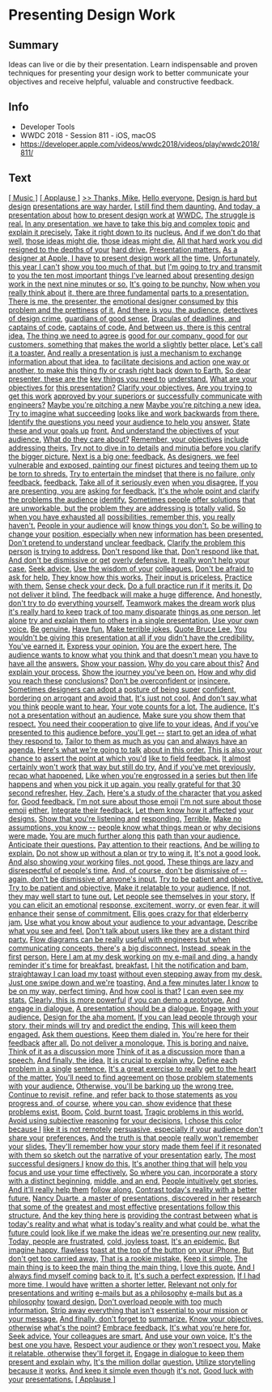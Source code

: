 # Presenting Design Work

## Summary
Ideas can live or die by their presentation. Learn indispensable and proven techniques for presenting your design work to better communicate your objectives and receive helpful, valuable and constructive feedback.

## Info
* Developer Tools
* WWDC 2018 - Session 811 - iOS, macOS
* https://developer.apple.com/videos/wwdc2018/videos/play/wwdc2018/811/

## Text
 [[ Music ]](https://developer.apple.com/videos/wwdc2018/videos/play/wwdc2018/811/?time=6) [[ Applause ]](https://developer.apple.com/videos/wwdc2018/videos/play/wwdc2018/811/?time=16) [&gt;&gt; Thanks, Mike.](https://developer.apple.com/videos/wwdc2018/videos/play/wwdc2018/811/?time=19) [Hello everyone.](https://developer.apple.com/videos/wwdc2018/videos/play/wwdc2018/811/?time=20) [Design is hard but design](https://developer.apple.com/videos/wwdc2018/videos/play/wwdc2018/811/?time=23) [presentations are way harder.](https://developer.apple.com/videos/wwdc2018/videos/play/wwdc2018/811/?time=27) [I still find them daunting.](https://developer.apple.com/videos/wwdc2018/videos/play/wwdc2018/811/?time=30) [And today, a presentation about](https://developer.apple.com/videos/wwdc2018/videos/play/wwdc2018/811/?time=34) [how to present design work at](https://developer.apple.com/videos/wwdc2018/videos/play/wwdc2018/811/?time=37) [WWDC.](https://developer.apple.com/videos/wwdc2018/videos/play/wwdc2018/811/?time=39) [The struggle is real.](https://developer.apple.com/videos/wwdc2018/videos/play/wwdc2018/811/?time=41) [In any presentation, we have to](https://developer.apple.com/videos/wwdc2018/videos/play/wwdc2018/811/?time=46) [take this big and complex topic](https://developer.apple.com/videos/wwdc2018/videos/play/wwdc2018/811/?time=48) [and explain it precisely.](https://developer.apple.com/videos/wwdc2018/videos/play/wwdc2018/811/?time=50) [Take it right down to its](https://developer.apple.com/videos/wwdc2018/videos/play/wwdc2018/811/?time=53) [nucleus.](https://developer.apple.com/videos/wwdc2018/videos/play/wwdc2018/811/?time=54) [And if we don't do that well,](https://developer.apple.com/videos/wwdc2018/videos/play/wwdc2018/811/?time=56) [those ideas might die.](https://developer.apple.com/videos/wwdc2018/videos/play/wwdc2018/811/?time=58) [those ideas might die.](https://developer.apple.com/videos/wwdc2018/videos/play/wwdc2018/811/?time=58) [All that hard work you did](https://developer.apple.com/videos/wwdc2018/videos/play/wwdc2018/811/?time=61) [resigned to the depths of your](https://developer.apple.com/videos/wwdc2018/videos/play/wwdc2018/811/?time=63) [hard drive.](https://developer.apple.com/videos/wwdc2018/videos/play/wwdc2018/811/?time=65) [Presentation matters.](https://developer.apple.com/videos/wwdc2018/videos/play/wwdc2018/811/?time=67) [As a designer at Apple, I have](https://developer.apple.com/videos/wwdc2018/videos/play/wwdc2018/811/?time=69) [to present design work all the](https://developer.apple.com/videos/wwdc2018/videos/play/wwdc2018/811/?time=72) [time.](https://developer.apple.com/videos/wwdc2018/videos/play/wwdc2018/811/?time=73) [Unfortunately, this year I can't](https://developer.apple.com/videos/wwdc2018/videos/play/wwdc2018/811/?time=75) [show you too much of that, but](https://developer.apple.com/videos/wwdc2018/videos/play/wwdc2018/811/?time=77) [I'm going to try and transmit to](https://developer.apple.com/videos/wwdc2018/videos/play/wwdc2018/811/?time=79) [you the ten most important](https://developer.apple.com/videos/wwdc2018/videos/play/wwdc2018/811/?time=81) [things I've learned about](https://developer.apple.com/videos/wwdc2018/videos/play/wwdc2018/811/?time=83) [presenting design work in the](https://developer.apple.com/videos/wwdc2018/videos/play/wwdc2018/811/?time=84) [next nine minutes or so.](https://developer.apple.com/videos/wwdc2018/videos/play/wwdc2018/811/?time=87) [It's going to be punchy.](https://developer.apple.com/videos/wwdc2018/videos/play/wwdc2018/811/?time=89) [Now when you really think about](https://developer.apple.com/videos/wwdc2018/videos/play/wwdc2018/811/?time=91) [it, there are three fundamental](https://developer.apple.com/videos/wwdc2018/videos/play/wwdc2018/811/?time=93) [parts to a presentation.](https://developer.apple.com/videos/wwdc2018/videos/play/wwdc2018/811/?time=95) [There is me, the presenter, the](https://developer.apple.com/videos/wwdc2018/videos/play/wwdc2018/811/?time=98) [emotional designer consumed by](https://developer.apple.com/videos/wwdc2018/videos/play/wwdc2018/811/?time=101) [this problem and the prettiness](https://developer.apple.com/videos/wwdc2018/videos/play/wwdc2018/811/?time=104) [of it.](https://developer.apple.com/videos/wwdc2018/videos/play/wwdc2018/811/?time=106) [And there is you, the audience,](https://developer.apple.com/videos/wwdc2018/videos/play/wwdc2018/811/?time=108) [detectives of design crime,](https://developer.apple.com/videos/wwdc2018/videos/play/wwdc2018/811/?time=111) [guardians of good sense,](https://developer.apple.com/videos/wwdc2018/videos/play/wwdc2018/811/?time=114) [Draculas of deadlines, and](https://developer.apple.com/videos/wwdc2018/videos/play/wwdc2018/811/?time=116) [captains of code.](https://developer.apple.com/videos/wwdc2018/videos/play/wwdc2018/811/?time=118) [captains of code.](https://developer.apple.com/videos/wwdc2018/videos/play/wwdc2018/811/?time=118) [And between us, there is this](https://developer.apple.com/videos/wwdc2018/videos/play/wwdc2018/811/?time=121) [central idea.](https://developer.apple.com/videos/wwdc2018/videos/play/wwdc2018/811/?time=123) [The thing we need to agree is](https://developer.apple.com/videos/wwdc2018/videos/play/wwdc2018/811/?time=125) [good for our company, good for](https://developer.apple.com/videos/wwdc2018/videos/play/wwdc2018/811/?time=127) [our customers, something that](https://developer.apple.com/videos/wwdc2018/videos/play/wwdc2018/811/?time=129) [makes the world a slightly](https://developer.apple.com/videos/wwdc2018/videos/play/wwdc2018/811/?time=131) [better place.](https://developer.apple.com/videos/wwdc2018/videos/play/wwdc2018/811/?time=132) [Let's call it a toaster.](https://developer.apple.com/videos/wwdc2018/videos/play/wwdc2018/811/?time=134) [And really a presentation is](https://developer.apple.com/videos/wwdc2018/videos/play/wwdc2018/811/?time=137) [just a mechanism to exchange](https://developer.apple.com/videos/wwdc2018/videos/play/wwdc2018/811/?time=139) [information about that idea, to](https://developer.apple.com/videos/wwdc2018/videos/play/wwdc2018/811/?time=142) [facilitate decisions and action](https://developer.apple.com/videos/wwdc2018/videos/play/wwdc2018/811/?time=144) [one way or another, to make this](https://developer.apple.com/videos/wwdc2018/videos/play/wwdc2018/811/?time=147) [thing fly or crash right back](https://developer.apple.com/videos/wwdc2018/videos/play/wwdc2018/811/?time=149) [down to Earth.](https://developer.apple.com/videos/wwdc2018/videos/play/wwdc2018/811/?time=153) [So dear presenter, these are the](https://developer.apple.com/videos/wwdc2018/videos/play/wwdc2018/811/?time=156) [key things you need to](https://developer.apple.com/videos/wwdc2018/videos/play/wwdc2018/811/?time=159) [understand.](https://developer.apple.com/videos/wwdc2018/videos/play/wwdc2018/811/?time=160) [What are your objectives for](https://developer.apple.com/videos/wwdc2018/videos/play/wwdc2018/811/?time=163) [this presentation?](https://developer.apple.com/videos/wwdc2018/videos/play/wwdc2018/811/?time=165) [Clarify your objectives.](https://developer.apple.com/videos/wwdc2018/videos/play/wwdc2018/811/?time=167) [Are you trying to get this work](https://developer.apple.com/videos/wwdc2018/videos/play/wwdc2018/811/?time=171) [approved by your superiors or](https://developer.apple.com/videos/wwdc2018/videos/play/wwdc2018/811/?time=172) [successfully communicate with](https://developer.apple.com/videos/wwdc2018/videos/play/wwdc2018/811/?time=175) [engineers?](https://developer.apple.com/videos/wwdc2018/videos/play/wwdc2018/811/?time=177) [Maybe you're pitching a new](https://developer.apple.com/videos/wwdc2018/videos/play/wwdc2018/811/?time=179) [Maybe you're pitching a new](https://developer.apple.com/videos/wwdc2018/videos/play/wwdc2018/811/?time=179) [idea.](https://developer.apple.com/videos/wwdc2018/videos/play/wwdc2018/811/?time=180) [Try to imagine what succeeding](https://developer.apple.com/videos/wwdc2018/videos/play/wwdc2018/811/?time=182) [looks like and work backwards](https://developer.apple.com/videos/wwdc2018/videos/play/wwdc2018/811/?time=184) [from there.](https://developer.apple.com/videos/wwdc2018/videos/play/wwdc2018/811/?time=186) [Identify the questions you need](https://developer.apple.com/videos/wwdc2018/videos/play/wwdc2018/811/?time=188) [your audience to help you](https://developer.apple.com/videos/wwdc2018/videos/play/wwdc2018/811/?time=190) [answer.](https://developer.apple.com/videos/wwdc2018/videos/play/wwdc2018/811/?time=191) [State these and your goals up](https://developer.apple.com/videos/wwdc2018/videos/play/wwdc2018/811/?time=193) [front.](https://developer.apple.com/videos/wwdc2018/videos/play/wwdc2018/811/?time=195) [And understand the objectives of](https://developer.apple.com/videos/wwdc2018/videos/play/wwdc2018/811/?time=197) [your audience.](https://developer.apple.com/videos/wwdc2018/videos/play/wwdc2018/811/?time=200) [What do they care about?](https://developer.apple.com/videos/wwdc2018/videos/play/wwdc2018/811/?time=202) [Remember, your objectives](https://developer.apple.com/videos/wwdc2018/videos/play/wwdc2018/811/?time=204) [include addressing theirs.](https://developer.apple.com/videos/wwdc2018/videos/play/wwdc2018/811/?time=205) [Try not to dive in to details](https://developer.apple.com/videos/wwdc2018/videos/play/wwdc2018/811/?time=210) [and minutia before you clarify](https://developer.apple.com/videos/wwdc2018/videos/play/wwdc2018/811/?time=213) [the bigger picture.](https://developer.apple.com/videos/wwdc2018/videos/play/wwdc2018/811/?time=216) [Next is a big one: feedback.](https://developer.apple.com/videos/wwdc2018/videos/play/wwdc2018/811/?time=220) [As designers, we feel vulnerable](https://developer.apple.com/videos/wwdc2018/videos/play/wwdc2018/811/?time=224) [and exposed, painting our finest](https://developer.apple.com/videos/wwdc2018/videos/play/wwdc2018/811/?time=227) [pictures and teeing them up to](https://developer.apple.com/videos/wwdc2018/videos/play/wwdc2018/811/?time=230) [be torn to shreds.](https://developer.apple.com/videos/wwdc2018/videos/play/wwdc2018/811/?time=232) [Try to entertain the mindset](https://developer.apple.com/videos/wwdc2018/videos/play/wwdc2018/811/?time=234) [that there is no failure, only](https://developer.apple.com/videos/wwdc2018/videos/play/wwdc2018/811/?time=236) [feedback.](https://developer.apple.com/videos/wwdc2018/videos/play/wwdc2018/811/?time=239) [feedback.](https://developer.apple.com/videos/wwdc2018/videos/play/wwdc2018/811/?time=239) [Take all of it seriously even](https://developer.apple.com/videos/wwdc2018/videos/play/wwdc2018/811/?time=242) [when you disagree.](https://developer.apple.com/videos/wwdc2018/videos/play/wwdc2018/811/?time=245) [If you are presenting, you are](https://developer.apple.com/videos/wwdc2018/videos/play/wwdc2018/811/?time=245) [asking for feedback.](https://developer.apple.com/videos/wwdc2018/videos/play/wwdc2018/811/?time=248) [It's the whole point and clarify](https://developer.apple.com/videos/wwdc2018/videos/play/wwdc2018/811/?time=249) [the problems the audience](https://developer.apple.com/videos/wwdc2018/videos/play/wwdc2018/811/?time=255) [identify.](https://developer.apple.com/videos/wwdc2018/videos/play/wwdc2018/811/?time=256) [Sometimes people offer solutions](https://developer.apple.com/videos/wwdc2018/videos/play/wwdc2018/811/?time=257) [that are unworkable, but the](https://developer.apple.com/videos/wwdc2018/videos/play/wwdc2018/811/?time=259) [problem they are addressing is](https://developer.apple.com/videos/wwdc2018/videos/play/wwdc2018/811/?time=261) [totally valid.](https://developer.apple.com/videos/wwdc2018/videos/play/wwdc2018/811/?time=263) [So when you have exhausted all](https://developer.apple.com/videos/wwdc2018/videos/play/wwdc2018/811/?time=265) [possibilities, remember this,](https://developer.apple.com/videos/wwdc2018/videos/play/wwdc2018/811/?time=267) [you really haven't.](https://developer.apple.com/videos/wwdc2018/videos/play/wwdc2018/811/?time=271) [People in your audience will](https://developer.apple.com/videos/wwdc2018/videos/play/wwdc2018/811/?time=275) [know things you don't.](https://developer.apple.com/videos/wwdc2018/videos/play/wwdc2018/811/?time=276) [So be willing to change your](https://developer.apple.com/videos/wwdc2018/videos/play/wwdc2018/811/?time=278) [position, especially when new](https://developer.apple.com/videos/wwdc2018/videos/play/wwdc2018/811/?time=280) [information has been presented.](https://developer.apple.com/videos/wwdc2018/videos/play/wwdc2018/811/?time=282) [Don't pretend to understand](https://developer.apple.com/videos/wwdc2018/videos/play/wwdc2018/811/?time=288) [unclear feedback.](https://developer.apple.com/videos/wwdc2018/videos/play/wwdc2018/811/?time=290) [Clarify the problem this person](https://developer.apple.com/videos/wwdc2018/videos/play/wwdc2018/811/?time=294) [is trying to address.](https://developer.apple.com/videos/wwdc2018/videos/play/wwdc2018/811/?time=297) [Don't respond like that.](https://developer.apple.com/videos/wwdc2018/videos/play/wwdc2018/811/?time=299) [Don't respond like that.](https://developer.apple.com/videos/wwdc2018/videos/play/wwdc2018/811/?time=299) [And don't be dismissive or get](https://developer.apple.com/videos/wwdc2018/videos/play/wwdc2018/811/?time=303) [overly defensive.](https://developer.apple.com/videos/wwdc2018/videos/play/wwdc2018/811/?time=305) [It really won't help your case.](https://developer.apple.com/videos/wwdc2018/videos/play/wwdc2018/811/?time=307) [Seek advice.](https://developer.apple.com/videos/wwdc2018/videos/play/wwdc2018/811/?time=310) [Use the wisdom of your](https://developer.apple.com/videos/wwdc2018/videos/play/wwdc2018/811/?time=313) [colleagues.](https://developer.apple.com/videos/wwdc2018/videos/play/wwdc2018/811/?time=316) [Don't be afraid to ask for help.](https://developer.apple.com/videos/wwdc2018/videos/play/wwdc2018/811/?time=318) [They know how this works.](https://developer.apple.com/videos/wwdc2018/videos/play/wwdc2018/811/?time=320) [Their input is priceless.](https://developer.apple.com/videos/wwdc2018/videos/play/wwdc2018/811/?time=322) [Practice with them.](https://developer.apple.com/videos/wwdc2018/videos/play/wwdc2018/811/?time=324) [Sense check your deck.](https://developer.apple.com/videos/wwdc2018/videos/play/wwdc2018/811/?time=326) [Do a full practice run if it](https://developer.apple.com/videos/wwdc2018/videos/play/wwdc2018/811/?time=328) [merits it.](https://developer.apple.com/videos/wwdc2018/videos/play/wwdc2018/811/?time=330) [Do not deliver it blind.](https://developer.apple.com/videos/wwdc2018/videos/play/wwdc2018/811/?time=331) [The feedback will make a huge](https://developer.apple.com/videos/wwdc2018/videos/play/wwdc2018/811/?time=333) [difference.](https://developer.apple.com/videos/wwdc2018/videos/play/wwdc2018/811/?time=334) [And honestly, don't try to do](https://developer.apple.com/videos/wwdc2018/videos/play/wwdc2018/811/?time=335) [everything yourself.](https://developer.apple.com/videos/wwdc2018/videos/play/wwdc2018/811/?time=339) [Teamwork makes the dream work](https://developer.apple.com/videos/wwdc2018/videos/play/wwdc2018/811/?time=341) [plus it's really hard to keep](https://developer.apple.com/videos/wwdc2018/videos/play/wwdc2018/811/?time=344) [track of too many disparate](https://developer.apple.com/videos/wwdc2018/videos/play/wwdc2018/811/?time=347) [things as one person, let alone](https://developer.apple.com/videos/wwdc2018/videos/play/wwdc2018/811/?time=348) [try and explain them to others](https://developer.apple.com/videos/wwdc2018/videos/play/wwdc2018/811/?time=351) [in a single presentation.](https://developer.apple.com/videos/wwdc2018/videos/play/wwdc2018/811/?time=353) [Use your own voice.](https://developer.apple.com/videos/wwdc2018/videos/play/wwdc2018/811/?time=356) [Be genuine.](https://developer.apple.com/videos/wwdc2018/videos/play/wwdc2018/811/?time=358) [Have fun.](https://developer.apple.com/videos/wwdc2018/videos/play/wwdc2018/811/?time=360) [Make terrible jokes.](https://developer.apple.com/videos/wwdc2018/videos/play/wwdc2018/811/?time=362) [Quote Bruce Lee.](https://developer.apple.com/videos/wwdc2018/videos/play/wwdc2018/811/?time=363) [You wouldn't be giving this](https://developer.apple.com/videos/wwdc2018/videos/play/wwdc2018/811/?time=367) [presentation at all if you](https://developer.apple.com/videos/wwdc2018/videos/play/wwdc2018/811/?time=368) [didn't have the credibility.](https://developer.apple.com/videos/wwdc2018/videos/play/wwdc2018/811/?time=369) [You've earned it.](https://developer.apple.com/videos/wwdc2018/videos/play/wwdc2018/811/?time=370) [Express your opinion.](https://developer.apple.com/videos/wwdc2018/videos/play/wwdc2018/811/?time=373) [You are the expert here.](https://developer.apple.com/videos/wwdc2018/videos/play/wwdc2018/811/?time=375) [The audience wants to know what](https://developer.apple.com/videos/wwdc2018/videos/play/wwdc2018/811/?time=377) [you think and that doesn't mean](https://developer.apple.com/videos/wwdc2018/videos/play/wwdc2018/811/?time=378) [you have to have all the](https://developer.apple.com/videos/wwdc2018/videos/play/wwdc2018/811/?time=380) [answers.](https://developer.apple.com/videos/wwdc2018/videos/play/wwdc2018/811/?time=381) [Show your passion.](https://developer.apple.com/videos/wwdc2018/videos/play/wwdc2018/811/?time=383) [Why do you care about this?](https://developer.apple.com/videos/wwdc2018/videos/play/wwdc2018/811/?time=385) [And explain your process.](https://developer.apple.com/videos/wwdc2018/videos/play/wwdc2018/811/?time=388) [Show the journey you've been on.](https://developer.apple.com/videos/wwdc2018/videos/play/wwdc2018/811/?time=390) [How and why did you reach these](https://developer.apple.com/videos/wwdc2018/videos/play/wwdc2018/811/?time=391) [conclusions?](https://developer.apple.com/videos/wwdc2018/videos/play/wwdc2018/811/?time=394) [Don't be overconfident or](https://developer.apple.com/videos/wwdc2018/videos/play/wwdc2018/811/?time=396) [insincere.](https://developer.apple.com/videos/wwdc2018/videos/play/wwdc2018/811/?time=400) [Sometimes designers can adopt a](https://developer.apple.com/videos/wwdc2018/videos/play/wwdc2018/811/?time=401) [posture of being super](https://developer.apple.com/videos/wwdc2018/videos/play/wwdc2018/811/?time=403) [confident, bordering on arrogant](https://developer.apple.com/videos/wwdc2018/videos/play/wwdc2018/811/?time=405) [and avoid that.](https://developer.apple.com/videos/wwdc2018/videos/play/wwdc2018/811/?time=407) [It's just not cool.](https://developer.apple.com/videos/wwdc2018/videos/play/wwdc2018/811/?time=408) [And don't say what you think](https://developer.apple.com/videos/wwdc2018/videos/play/wwdc2018/811/?time=410) [people want to hear.](https://developer.apple.com/videos/wwdc2018/videos/play/wwdc2018/811/?time=412) [Your vote counts for a lot.](https://developer.apple.com/videos/wwdc2018/videos/play/wwdc2018/811/?time=414) [The audience.](https://developer.apple.com/videos/wwdc2018/videos/play/wwdc2018/811/?time=418) [It's not a presentation without](https://developer.apple.com/videos/wwdc2018/videos/play/wwdc2018/811/?time=420) [an audience.](https://developer.apple.com/videos/wwdc2018/videos/play/wwdc2018/811/?time=422) [Make sure you show them that](https://developer.apple.com/videos/wwdc2018/videos/play/wwdc2018/811/?time=423) [respect.](https://developer.apple.com/videos/wwdc2018/videos/play/wwdc2018/811/?time=425) [You need their cooperation to](https://developer.apple.com/videos/wwdc2018/videos/play/wwdc2018/811/?time=426) [give life to your ideas.](https://developer.apple.com/videos/wwdc2018/videos/play/wwdc2018/811/?time=428) [And if you've presented to this](https://developer.apple.com/videos/wwdc2018/videos/play/wwdc2018/811/?time=430) [audience before, you'll get --](https://developer.apple.com/videos/wwdc2018/videos/play/wwdc2018/811/?time=432) [start to get an idea of what](https://developer.apple.com/videos/wwdc2018/videos/play/wwdc2018/811/?time=434) [they respond to.](https://developer.apple.com/videos/wwdc2018/videos/play/wwdc2018/811/?time=436) [Tailor to them as much as you](https://developer.apple.com/videos/wwdc2018/videos/play/wwdc2018/811/?time=438) [can and always have an agenda.](https://developer.apple.com/videos/wwdc2018/videos/play/wwdc2018/811/?time=439) [Here's what we're going to talk](https://developer.apple.com/videos/wwdc2018/videos/play/wwdc2018/811/?time=443) [about in this order.](https://developer.apple.com/videos/wwdc2018/videos/play/wwdc2018/811/?time=444) [This is also your chance to](https://developer.apple.com/videos/wwdc2018/videos/play/wwdc2018/811/?time=446) [assert the point at which you'd](https://developer.apple.com/videos/wwdc2018/videos/play/wwdc2018/811/?time=448) [like to field feedback.](https://developer.apple.com/videos/wwdc2018/videos/play/wwdc2018/811/?time=450) [It almost certainly won't work](https://developer.apple.com/videos/wwdc2018/videos/play/wwdc2018/811/?time=452) [that way but still do try.](https://developer.apple.com/videos/wwdc2018/videos/play/wwdc2018/811/?time=454) [And if you've met previously,](https://developer.apple.com/videos/wwdc2018/videos/play/wwdc2018/811/?time=458) [recap what happened.](https://developer.apple.com/videos/wwdc2018/videos/play/wwdc2018/811/?time=460) [Like when you're engrossed in a](https://developer.apple.com/videos/wwdc2018/videos/play/wwdc2018/811/?time=462) [series but then life happens and](https://developer.apple.com/videos/wwdc2018/videos/play/wwdc2018/811/?time=463) [when you pick it up again, you](https://developer.apple.com/videos/wwdc2018/videos/play/wwdc2018/811/?time=465) [really grateful for that 30](https://developer.apple.com/videos/wwdc2018/videos/play/wwdc2018/811/?time=467) [second refresher.](https://developer.apple.com/videos/wwdc2018/videos/play/wwdc2018/811/?time=468) [Hey, Zach.](https://developer.apple.com/videos/wwdc2018/videos/play/wwdc2018/811/?time=471) [Here's a study of the character](https://developer.apple.com/videos/wwdc2018/videos/play/wwdc2018/811/?time=473) [that you asked for.](https://developer.apple.com/videos/wwdc2018/videos/play/wwdc2018/811/?time=475) [Good feedback.](https://developer.apple.com/videos/wwdc2018/videos/play/wwdc2018/811/?time=478) [I'm not sure about those emoji](https://developer.apple.com/videos/wwdc2018/videos/play/wwdc2018/811/?time=479) [I'm not sure about those emoji](https://developer.apple.com/videos/wwdc2018/videos/play/wwdc2018/811/?time=479) [either.](https://developer.apple.com/videos/wwdc2018/videos/play/wwdc2018/811/?time=481) [Integrate their feedback.](https://developer.apple.com/videos/wwdc2018/videos/play/wwdc2018/811/?time=483) [Let them know how it affected](https://developer.apple.com/videos/wwdc2018/videos/play/wwdc2018/811/?time=485) [your designs.](https://developer.apple.com/videos/wwdc2018/videos/play/wwdc2018/811/?time=486) [Show that you're listening and](https://developer.apple.com/videos/wwdc2018/videos/play/wwdc2018/811/?time=488) [responding.](https://developer.apple.com/videos/wwdc2018/videos/play/wwdc2018/811/?time=490) [Terrible.](https://developer.apple.com/videos/wwdc2018/videos/play/wwdc2018/811/?time=496) [Make no assumptions, you know --](https://developer.apple.com/videos/wwdc2018/videos/play/wwdc2018/811/?time=499) [people know what things mean or](https://developer.apple.com/videos/wwdc2018/videos/play/wwdc2018/811/?time=504) [why decisions were made.](https://developer.apple.com/videos/wwdc2018/videos/play/wwdc2018/811/?time=506) [You are much further along this](https://developer.apple.com/videos/wwdc2018/videos/play/wwdc2018/811/?time=508) [path than your audience.](https://developer.apple.com/videos/wwdc2018/videos/play/wwdc2018/811/?time=509) [Anticipate their questions.](https://developer.apple.com/videos/wwdc2018/videos/play/wwdc2018/811/?time=511) [Pay attention to their](https://developer.apple.com/videos/wwdc2018/videos/play/wwdc2018/811/?time=513) [reactions.](https://developer.apple.com/videos/wwdc2018/videos/play/wwdc2018/811/?time=514) [And be willing to explain.](https://developer.apple.com/videos/wwdc2018/videos/play/wwdc2018/811/?time=514) [Do not show up without a plan or](https://developer.apple.com/videos/wwdc2018/videos/play/wwdc2018/811/?time=517) [try to wing it.](https://developer.apple.com/videos/wwdc2018/videos/play/wwdc2018/811/?time=519) [It's not a good look.](https://developer.apple.com/videos/wwdc2018/videos/play/wwdc2018/811/?time=520) [And also showing your working](https://developer.apple.com/videos/wwdc2018/videos/play/wwdc2018/811/?time=522) [files, not good.](https://developer.apple.com/videos/wwdc2018/videos/play/wwdc2018/811/?time=524) [These things are lazy and](https://developer.apple.com/videos/wwdc2018/videos/play/wwdc2018/811/?time=526) [disrespectful of people's time.](https://developer.apple.com/videos/wwdc2018/videos/play/wwdc2018/811/?time=528) [And, of course, don't be](https://developer.apple.com/videos/wwdc2018/videos/play/wwdc2018/811/?time=530) [dismissive of -- again, don't be](https://developer.apple.com/videos/wwdc2018/videos/play/wwdc2018/811/?time=533) [dismissive of anyone's input.](https://developer.apple.com/videos/wwdc2018/videos/play/wwdc2018/811/?time=535) [Try to be patient and objective.](https://developer.apple.com/videos/wwdc2018/videos/play/wwdc2018/811/?time=538) [Try to be patient and objective.](https://developer.apple.com/videos/wwdc2018/videos/play/wwdc2018/811/?time=538) [Make it relatable to your](https://developer.apple.com/videos/wwdc2018/videos/play/wwdc2018/811/?time=545) [audience.](https://developer.apple.com/videos/wwdc2018/videos/play/wwdc2018/811/?time=548) [If not, they may well start to](https://developer.apple.com/videos/wwdc2018/videos/play/wwdc2018/811/?time=548) [tune out.](https://developer.apple.com/videos/wwdc2018/videos/play/wwdc2018/811/?time=550) [Let people see themselves in](https://developer.apple.com/videos/wwdc2018/videos/play/wwdc2018/811/?time=551) [your story.](https://developer.apple.com/videos/wwdc2018/videos/play/wwdc2018/811/?time=553) [If you can elicit an emotional](https://developer.apple.com/videos/wwdc2018/videos/play/wwdc2018/811/?time=555) [response, excitement, worry, or](https://developer.apple.com/videos/wwdc2018/videos/play/wwdc2018/811/?time=557) [even fear, it will enhance their](https://developer.apple.com/videos/wwdc2018/videos/play/wwdc2018/811/?time=559) [sense of commitment.](https://developer.apple.com/videos/wwdc2018/videos/play/wwdc2018/811/?time=562) [Ellis goes crazy for that](https://developer.apple.com/videos/wwdc2018/videos/play/wwdc2018/811/?time=564) [elderberry jam.](https://developer.apple.com/videos/wwdc2018/videos/play/wwdc2018/811/?time=566) [Use what you know about your](https://developer.apple.com/videos/wwdc2018/videos/play/wwdc2018/811/?time=568) [audience to your advantage.](https://developer.apple.com/videos/wwdc2018/videos/play/wwdc2018/811/?time=570) [Describe what you see and feel.](https://developer.apple.com/videos/wwdc2018/videos/play/wwdc2018/811/?time=574) [Don't talk about users like they](https://developer.apple.com/videos/wwdc2018/videos/play/wwdc2018/811/?time=577) [are a distant third party.](https://developer.apple.com/videos/wwdc2018/videos/play/wwdc2018/811/?time=579) [Flow diagrams can be really](https://developer.apple.com/videos/wwdc2018/videos/play/wwdc2018/811/?time=581) [useful with engineers but when](https://developer.apple.com/videos/wwdc2018/videos/play/wwdc2018/811/?time=583) [communicating concepts, there's](https://developer.apple.com/videos/wwdc2018/videos/play/wwdc2018/811/?time=585) [a big disconnect.](https://developer.apple.com/videos/wwdc2018/videos/play/wwdc2018/811/?time=587) [Instead, speak in the first](https://developer.apple.com/videos/wwdc2018/videos/play/wwdc2018/811/?time=589) [person.](https://developer.apple.com/videos/wwdc2018/videos/play/wwdc2018/811/?time=591) [Here I am at my desk working on](https://developer.apple.com/videos/wwdc2018/videos/play/wwdc2018/811/?time=592) [my e-mail and ding, a handy](https://developer.apple.com/videos/wwdc2018/videos/play/wwdc2018/811/?time=595) [reminder it's time for](https://developer.apple.com/videos/wwdc2018/videos/play/wwdc2018/811/?time=597) [breakfast.](https://developer.apple.com/videos/wwdc2018/videos/play/wwdc2018/811/?time=599) [breakfast.](https://developer.apple.com/videos/wwdc2018/videos/play/wwdc2018/811/?time=599) [I hit the notification and bam,](https://developer.apple.com/videos/wwdc2018/videos/play/wwdc2018/811/?time=600) [straightaway I can load my toast](https://developer.apple.com/videos/wwdc2018/videos/play/wwdc2018/811/?time=603) [without even stepping away from](https://developer.apple.com/videos/wwdc2018/videos/play/wwdc2018/811/?time=605) [my desk.](https://developer.apple.com/videos/wwdc2018/videos/play/wwdc2018/811/?time=606) [Just one swipe down and we're](https://developer.apple.com/videos/wwdc2018/videos/play/wwdc2018/811/?time=608) [toasting.](https://developer.apple.com/videos/wwdc2018/videos/play/wwdc2018/811/?time=610) [And a few minutes later I know](https://developer.apple.com/videos/wwdc2018/videos/play/wwdc2018/811/?time=611) [to be on my way, perfect timing.](https://developer.apple.com/videos/wwdc2018/videos/play/wwdc2018/811/?time=613) [And how cool is that?](https://developer.apple.com/videos/wwdc2018/videos/play/wwdc2018/811/?time=617) [I can even see my stats.](https://developer.apple.com/videos/wwdc2018/videos/play/wwdc2018/811/?time=618) [Clearly, this is more powerful](https://developer.apple.com/videos/wwdc2018/videos/play/wwdc2018/811/?time=621) [if you can demo a prototype.](https://developer.apple.com/videos/wwdc2018/videos/play/wwdc2018/811/?time=624) [And engage in dialogue.](https://developer.apple.com/videos/wwdc2018/videos/play/wwdc2018/811/?time=627) [A presentation should be a](https://developer.apple.com/videos/wwdc2018/videos/play/wwdc2018/811/?time=629) [dialogue.](https://developer.apple.com/videos/wwdc2018/videos/play/wwdc2018/811/?time=631) [Engage with your audience.](https://developer.apple.com/videos/wwdc2018/videos/play/wwdc2018/811/?time=632) [Design for the aha moment.](https://developer.apple.com/videos/wwdc2018/videos/play/wwdc2018/811/?time=634) [If you can lead people through](https://developer.apple.com/videos/wwdc2018/videos/play/wwdc2018/811/?time=637) [your story, their minds will try](https://developer.apple.com/videos/wwdc2018/videos/play/wwdc2018/811/?time=639) [and predict the ending.](https://developer.apple.com/videos/wwdc2018/videos/play/wwdc2018/811/?time=641) [This will keep them engaged.](https://developer.apple.com/videos/wwdc2018/videos/play/wwdc2018/811/?time=643) [Ask them questions.](https://developer.apple.com/videos/wwdc2018/videos/play/wwdc2018/811/?time=645) [Keep them dialed in.](https://developer.apple.com/videos/wwdc2018/videos/play/wwdc2018/811/?time=646) [You're here for their feedback](https://developer.apple.com/videos/wwdc2018/videos/play/wwdc2018/811/?time=648) [after all.](https://developer.apple.com/videos/wwdc2018/videos/play/wwdc2018/811/?time=649) [Do not deliver a monologue.](https://developer.apple.com/videos/wwdc2018/videos/play/wwdc2018/811/?time=651) [This is boring and naive.](https://developer.apple.com/videos/wwdc2018/videos/play/wwdc2018/811/?time=656) [Think of it as a discussion more](https://developer.apple.com/videos/wwdc2018/videos/play/wwdc2018/811/?time=659) [Think of it as a discussion more](https://developer.apple.com/videos/wwdc2018/videos/play/wwdc2018/811/?time=659) [than a speech.](https://developer.apple.com/videos/wwdc2018/videos/play/wwdc2018/811/?time=661) [And finally, the idea.](https://developer.apple.com/videos/wwdc2018/videos/play/wwdc2018/811/?time=662) [It is crucial to explain why.](https://developer.apple.com/videos/wwdc2018/videos/play/wwdc2018/811/?time=666) [Define each problem in a single](https://developer.apple.com/videos/wwdc2018/videos/play/wwdc2018/811/?time=670) [sentence.](https://developer.apple.com/videos/wwdc2018/videos/play/wwdc2018/811/?time=672) [It's a great exercise to really](https://developer.apple.com/videos/wwdc2018/videos/play/wwdc2018/811/?time=674) [get to the heart of the matter.](https://developer.apple.com/videos/wwdc2018/videos/play/wwdc2018/811/?time=675) [You'll need to find agreement on](https://developer.apple.com/videos/wwdc2018/videos/play/wwdc2018/811/?time=678) [those problem statements with](https://developer.apple.com/videos/wwdc2018/videos/play/wwdc2018/811/?time=680) [your audience.](https://developer.apple.com/videos/wwdc2018/videos/play/wwdc2018/811/?time=681) [Otherwise, you'll be barking up](https://developer.apple.com/videos/wwdc2018/videos/play/wwdc2018/811/?time=682) [the wrong tree.](https://developer.apple.com/videos/wwdc2018/videos/play/wwdc2018/811/?time=684) [Continue to revisit, refine, and](https://developer.apple.com/videos/wwdc2018/videos/play/wwdc2018/811/?time=686) [refer back to those statements](https://developer.apple.com/videos/wwdc2018/videos/play/wwdc2018/811/?time=689) [as you progress and, of course,](https://developer.apple.com/videos/wwdc2018/videos/play/wwdc2018/811/?time=690) [where you can, show evidence](https://developer.apple.com/videos/wwdc2018/videos/play/wwdc2018/811/?time=694) [that these problems exist.](https://developer.apple.com/videos/wwdc2018/videos/play/wwdc2018/811/?time=696) [Boom.](https://developer.apple.com/videos/wwdc2018/videos/play/wwdc2018/811/?time=699) [Cold, burnt toast.](https://developer.apple.com/videos/wwdc2018/videos/play/wwdc2018/811/?time=700) [Tragic problems in this world.](https://developer.apple.com/videos/wwdc2018/videos/play/wwdc2018/811/?time=702) [Avoid using subjective reasoning](https://developer.apple.com/videos/wwdc2018/videos/play/wwdc2018/811/?time=706) [for your decisions.](https://developer.apple.com/videos/wwdc2018/videos/play/wwdc2018/811/?time=709) [I chose this color because I](https://developer.apple.com/videos/wwdc2018/videos/play/wwdc2018/811/?time=711) [like it is not remotely](https://developer.apple.com/videos/wwdc2018/videos/play/wwdc2018/811/?time=713) [persuasive, especially if your](https://developer.apple.com/videos/wwdc2018/videos/play/wwdc2018/811/?time=715) [audience don't share your](https://developer.apple.com/videos/wwdc2018/videos/play/wwdc2018/811/?time=717) [preferences.](https://developer.apple.com/videos/wwdc2018/videos/play/wwdc2018/811/?time=718) [And the truth is that people](https://developer.apple.com/videos/wwdc2018/videos/play/wwdc2018/811/?time=720) [really won't remember your](https://developer.apple.com/videos/wwdc2018/videos/play/wwdc2018/811/?time=723) [slides.](https://developer.apple.com/videos/wwdc2018/videos/play/wwdc2018/811/?time=724) [They'll remember how your story](https://developer.apple.com/videos/wwdc2018/videos/play/wwdc2018/811/?time=726) [made them feel if it resonated](https://developer.apple.com/videos/wwdc2018/videos/play/wwdc2018/811/?time=727) [with them so sketch out the](https://developer.apple.com/videos/wwdc2018/videos/play/wwdc2018/811/?time=729) [narrative of your presentation](https://developer.apple.com/videos/wwdc2018/videos/play/wwdc2018/811/?time=733) [early.](https://developer.apple.com/videos/wwdc2018/videos/play/wwdc2018/811/?time=735) [The most successful designers I](https://developer.apple.com/videos/wwdc2018/videos/play/wwdc2018/811/?time=736) [know do this.](https://developer.apple.com/videos/wwdc2018/videos/play/wwdc2018/811/?time=738) [It's another thing that will](https://developer.apple.com/videos/wwdc2018/videos/play/wwdc2018/811/?time=740) [help you focus and use your time](https://developer.apple.com/videos/wwdc2018/videos/play/wwdc2018/811/?time=741) [effectively.](https://developer.apple.com/videos/wwdc2018/videos/play/wwdc2018/811/?time=743) [So where you can, incorporate a](https://developer.apple.com/videos/wwdc2018/videos/play/wwdc2018/811/?time=745) [story with a distinct beginning,](https://developer.apple.com/videos/wwdc2018/videos/play/wwdc2018/811/?time=747) [middle, and an end.](https://developer.apple.com/videos/wwdc2018/videos/play/wwdc2018/811/?time=749) [People intuitively get stories.](https://developer.apple.com/videos/wwdc2018/videos/play/wwdc2018/811/?time=752) [And it'll really help them](https://developer.apple.com/videos/wwdc2018/videos/play/wwdc2018/811/?time=756) [follow along.](https://developer.apple.com/videos/wwdc2018/videos/play/wwdc2018/811/?time=757) [Contrast today's reality with a](https://developer.apple.com/videos/wwdc2018/videos/play/wwdc2018/811/?time=759) [better future.](https://developer.apple.com/videos/wwdc2018/videos/play/wwdc2018/811/?time=762) [Nancy Duarte, a master of](https://developer.apple.com/videos/wwdc2018/videos/play/wwdc2018/811/?time=763) [presentations, discovered in her](https://developer.apple.com/videos/wwdc2018/videos/play/wwdc2018/811/?time=767) [research that some of the](https://developer.apple.com/videos/wwdc2018/videos/play/wwdc2018/811/?time=769) [greatest and most effective](https://developer.apple.com/videos/wwdc2018/videos/play/wwdc2018/811/?time=771) [presentations follow this](https://developer.apple.com/videos/wwdc2018/videos/play/wwdc2018/811/?time=772) [structure.](https://developer.apple.com/videos/wwdc2018/videos/play/wwdc2018/811/?time=774) [And the key thing here is](https://developer.apple.com/videos/wwdc2018/videos/play/wwdc2018/811/?time=774) [providing the contrast between](https://developer.apple.com/videos/wwdc2018/videos/play/wwdc2018/811/?time=777) [what is today's reality and what](https://developer.apple.com/videos/wwdc2018/videos/play/wwdc2018/811/?time=779) [what is today's reality and what](https://developer.apple.com/videos/wwdc2018/videos/play/wwdc2018/811/?time=779) [could be, what the future could](https://developer.apple.com/videos/wwdc2018/videos/play/wwdc2018/811/?time=782) [look like if we make the ideas](https://developer.apple.com/videos/wwdc2018/videos/play/wwdc2018/811/?time=785) [we're presenting our new](https://developer.apple.com/videos/wwdc2018/videos/play/wwdc2018/811/?time=787) [reality.](https://developer.apple.com/videos/wwdc2018/videos/play/wwdc2018/811/?time=788) [Today, people are frustrated,](https://developer.apple.com/videos/wwdc2018/videos/play/wwdc2018/811/?time=790) [cold, joyless toast.](https://developer.apple.com/videos/wwdc2018/videos/play/wwdc2018/811/?time=793) [It's an epidemic.](https://developer.apple.com/videos/wwdc2018/videos/play/wwdc2018/811/?time=796) [But imagine happy, flawless](https://developer.apple.com/videos/wwdc2018/videos/play/wwdc2018/811/?time=798) [toast at the top of the button](https://developer.apple.com/videos/wwdc2018/videos/play/wwdc2018/811/?time=800) [on your iPhone.](https://developer.apple.com/videos/wwdc2018/videos/play/wwdc2018/811/?time=802) [But don't get too carried away.](https://developer.apple.com/videos/wwdc2018/videos/play/wwdc2018/811/?time=805) [That is a rookie mistake.](https://developer.apple.com/videos/wwdc2018/videos/play/wwdc2018/811/?time=808) [Keep it simple.](https://developer.apple.com/videos/wwdc2018/videos/play/wwdc2018/811/?time=812) [The main thing is to keep the](https://developer.apple.com/videos/wwdc2018/videos/play/wwdc2018/811/?time=815) [main thing the main thing.](https://developer.apple.com/videos/wwdc2018/videos/play/wwdc2018/811/?time=817) [I love this quote.](https://developer.apple.com/videos/wwdc2018/videos/play/wwdc2018/811/?time=823) [And I always find myself coming](https://developer.apple.com/videos/wwdc2018/videos/play/wwdc2018/811/?time=824) [back to it.](https://developer.apple.com/videos/wwdc2018/videos/play/wwdc2018/811/?time=826) [It's such a perfect expression.](https://developer.apple.com/videos/wwdc2018/videos/play/wwdc2018/811/?time=827) [If I had more time, I would have](https://developer.apple.com/videos/wwdc2018/videos/play/wwdc2018/811/?time=829) [written a shorter letter.](https://developer.apple.com/videos/wwdc2018/videos/play/wwdc2018/811/?time=831) [Relevant not only for](https://developer.apple.com/videos/wwdc2018/videos/play/wwdc2018/811/?time=833) [presentations and writing](https://developer.apple.com/videos/wwdc2018/videos/play/wwdc2018/811/?time=835) [e-mails but as a philosophy](https://developer.apple.com/videos/wwdc2018/videos/play/wwdc2018/811/?time=838) [e-mails but as a philosophy](https://developer.apple.com/videos/wwdc2018/videos/play/wwdc2018/811/?time=838) [toward design.](https://developer.apple.com/videos/wwdc2018/videos/play/wwdc2018/811/?time=840) [Don't overload people with too](https://developer.apple.com/videos/wwdc2018/videos/play/wwdc2018/811/?time=842) [much information.](https://developer.apple.com/videos/wwdc2018/videos/play/wwdc2018/811/?time=844) [Strip away everything that isn't](https://developer.apple.com/videos/wwdc2018/videos/play/wwdc2018/811/?time=846) [essential to your mission or](https://developer.apple.com/videos/wwdc2018/videos/play/wwdc2018/811/?time=848) [your message.](https://developer.apple.com/videos/wwdc2018/videos/play/wwdc2018/811/?time=849) [And finally, don't forget to](https://developer.apple.com/videos/wwdc2018/videos/play/wwdc2018/811/?time=851) [summarize.](https://developer.apple.com/videos/wwdc2018/videos/play/wwdc2018/811/?time=854) [Know your objectives, otherwise](https://developer.apple.com/videos/wwdc2018/videos/play/wwdc2018/811/?time=856) [what's the point?](https://developer.apple.com/videos/wwdc2018/videos/play/wwdc2018/811/?time=859) [Embrace feedback.](https://developer.apple.com/videos/wwdc2018/videos/play/wwdc2018/811/?time=861) [It's what you're here for.](https://developer.apple.com/videos/wwdc2018/videos/play/wwdc2018/811/?time=862) [Seek advice.](https://developer.apple.com/videos/wwdc2018/videos/play/wwdc2018/811/?time=865) [Your colleagues are smart.](https://developer.apple.com/videos/wwdc2018/videos/play/wwdc2018/811/?time=866) [And use your own voice.](https://developer.apple.com/videos/wwdc2018/videos/play/wwdc2018/811/?time=868) [It's the best one you have.](https://developer.apple.com/videos/wwdc2018/videos/play/wwdc2018/811/?time=870) [Respect your audience or they](https://developer.apple.com/videos/wwdc2018/videos/play/wwdc2018/811/?time=873) [won't respect you.](https://developer.apple.com/videos/wwdc2018/videos/play/wwdc2018/811/?time=875) [Make it relatable, otherwise](https://developer.apple.com/videos/wwdc2018/videos/play/wwdc2018/811/?time=877) [they'll forget it.](https://developer.apple.com/videos/wwdc2018/videos/play/wwdc2018/811/?time=879) [Engage in dialogue to keep them](https://developer.apple.com/videos/wwdc2018/videos/play/wwdc2018/811/?time=881) [present and explain why.](https://developer.apple.com/videos/wwdc2018/videos/play/wwdc2018/811/?time=885) [It's the million dollar](https://developer.apple.com/videos/wwdc2018/videos/play/wwdc2018/811/?time=888) [question.](https://developer.apple.com/videos/wwdc2018/videos/play/wwdc2018/811/?time=888) [Utilize storytelling because it](https://developer.apple.com/videos/wwdc2018/videos/play/wwdc2018/811/?time=890) [works.](https://developer.apple.com/videos/wwdc2018/videos/play/wwdc2018/811/?time=892) [And keep it simple even though](https://developer.apple.com/videos/wwdc2018/videos/play/wwdc2018/811/?time=893) [it's not.](https://developer.apple.com/videos/wwdc2018/videos/play/wwdc2018/811/?time=896) [Good luck with your](https://developer.apple.com/videos/wwdc2018/videos/play/wwdc2018/811/?time=896) [presentations.](https://developer.apple.com/videos/wwdc2018/videos/play/wwdc2018/811/?time=898) [[ Applause ]](https://developer.apple.com/videos/wwdc2018/videos/play/wwdc2018/811/?time=899)